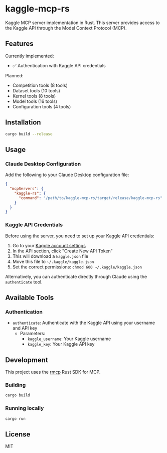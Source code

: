 # kaggle-mcp-rs

Kaggle MCP server implementation in Rust. This server provides access to the Kaggle API through the Model Context Protocol (MCP).

## Features

Currently implemented:
- ✅ Authentication with Kaggle API credentials

Planned:
- Competition tools (8 tools)
- Dataset tools (10 tools)
- Kernel tools (8 tools)
- Model tools (16 tools)
- Configuration tools (4 tools)

## Installation

```bash
cargo build --release
```

## Usage

### Claude Desktop Configuration

Add the following to your Claude Desktop configuration file:

```json
{
  "mcpServers": {
    "kaggle-rs": {
      "command": "/path/to/kaggle-mcp-rs/target/release/kaggle-mcp-rs"
    }
  }
}
```

### Kaggle API Credentials

Before using the server, you need to set up your Kaggle API credentials:

1. Go to your [Kaggle account settings](https://www.kaggle.com/settings/account)
2. In the API section, click "Create New API Token"
3. This will download a `kaggle.json` file
4. Move this file to `~/.kaggle/kaggle.json`
5. Set the correct permissions: `chmod 600 ~/.kaggle/kaggle.json`

Alternatively, you can authenticate directly through Claude using the `authenticate` tool.

## Available Tools

### Authentication

- `authenticate`: Authenticate with the Kaggle API using your username and API key
  - Parameters:
    - `kaggle_username`: Your Kaggle username
    - `kaggle_key`: Your Kaggle API key

## Development

This project uses the [rmcp](https://github.com/modelcontextprotocol/rust-sdk) Rust SDK for MCP.

### Building

```bash
cargo build
```

### Running locally

```bash
cargo run
```

## License

MIT